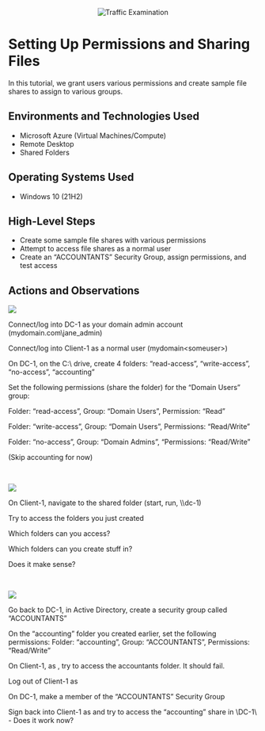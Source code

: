<p align="center">
<img src="https://i.imgur.com/sSPMJF3.png" alt="Traffic Examination"/>
</p>

<h1>Setting Up Permissions and Sharing Files</h1>

In this tutorial, we grant users various permissions and create sample file shares to assign to various groups. <br />

<h2>Environments and Technologies Used</h2>

- Microsoft Azure (Virtual Machines/Compute)
- Remote Desktop
- Shared Folders

<h2>Operating Systems Used </h2>

- Windows 10 (21H2)

<h2>High-Level Steps</h2>

- Create some sample file shares with various permissions
- Attempt to access file shares as a normal user
- Create an “ACCOUNTANTS” Security Group, assign permissions, and test access


<h2>Actions and Observations</h2>

<p>
<img src="https://i.imgur.com/HkUN3mC.png"/>
</p>
<p>
Connect/log into DC-1 as your domain admin account (mydomain.com\jane_admin)
  
Connect/log into Client-1 as a normal user (mydomain\<someuser>)

On DC-1, on the C:\ drive, create 4 folders: “read-access”, “write-access”, “no-access”, “accounting”

Set the following permissions (share the folder) for the “Domain Users” group:

Folder: “read-access”, Group: “Domain Users”, Permission: “Read”

Folder: “write-access”,  Group: “Domain Users”, Permissions: “Read/Write”

Folder: “no-access”, Group: “Domain Admins”, “Permissions: “Read/Write”

(Skip accounting for now)

</p>
<br />

<p>
<img src="https://i.imgur.com/VxkKy5w.png"/>
</p>
<p>
On Client-1, navigate to the shared folder (start, run, \\dc-1)
  
Try to access the folders you just created

Which folders can you access? 

Which folders can you create stuff in?

Does it make sense?

</p>
<br />

<p>
<img src="https://i.imgur.com/FdoXAqz.png"/>
</p>
<p>
Go back to DC-1, in Active Directory, create a security group called “ACCOUNTANTS”
  
On the “accounting” folder you created earlier, set the following permissions:
Folder: “accounting”, Group: “ACCOUNTANTS”, Permissions: “Read/Write”

On Client-1, as  <someuser>, try to access the accountants folder. It should fail. 

Log out of Client-1 as  <someuser>

On DC-1, make <someuser> a member of the “ACCOUNTANTS”  Security Group

Sign back into Client-1 as <someuser> and try to access the “accounting” share in \\DC-1\ - Does it work now?

</p>
<br />

